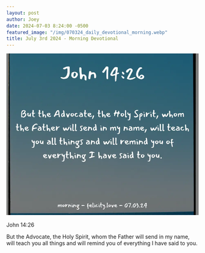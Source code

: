 ```yaml
---
layout: post
author: Joey
date: 2024-07-03 8:24:00 -0500
featured_image: "/img/070324_daily_devotional_morning.webp"
title: July 3rd 2024 - Morning Devotional
---
```


[![July 3rd 2024 - Morning Devotional](/img/070324_daily_devotional_morning.webp)](/img/070324_daily_devotional_morning.webp)

John 14:26

But the Advocate, the Holy Spirit, whom the Father will send in my name, will teach you all things and will remind you of everything I have said to you.



<!-- <hr>

Please consider purchasing a mug to support the page by clicking the image below, thank you!

[![June 20th 2024 - Morning Devotional - Mug](/img/mugs/061124_morning_mug.webp)](https://www.joeybrinkman.com/shop) -->